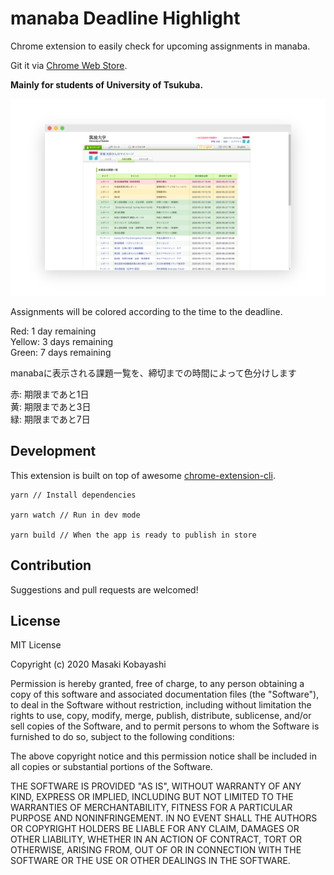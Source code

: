 # manaba Deadline Highlight

Chrome extension to easily check for upcoming assignments in manaba.

Git it via [Chrome Web Store](https://chrome.google.com/webstore/detail/manaba-deadline-highlight/fldngcbchlbfgbccilklplmhljilhfch).

**Mainly for students of University of Tsukuba.**

![Screenshot](./bin/dist/thumbnail1.png)

Assignments will be colored according to the time to the deadline.

Red: 1 day remaining  
Yellow: 3 days remaining  
Green: 7 days remaining

manabaに表示される課題一覧を、締切までの時間によって色分けします

赤: 期限まであと1日  
黄: 期限まであと3日  
緑: 期限まであと7日

## Development

This extension is built on top of awesome [chrome-extension-cli](https://github.com/dutiyesh/chrome-extension-cli).

```
yarn // Install dependencies

yarn watch // Run in dev mode

yarn build // When the app is ready to publish in store
```

## Contribution

Suggestions and pull requests are welcomed!

## License

MIT License

Copyright (c) 2020 Masaki Kobayashi

Permission is hereby granted, free of charge, to any person obtaining a copy
of this software and associated documentation files (the "Software"), to deal
in the Software without restriction, including without limitation the rights
to use, copy, modify, merge, publish, distribute, sublicense, and/or sell
copies of the Software, and to permit persons to whom the Software is
furnished to do so, subject to the following conditions:

The above copyright notice and this permission notice shall be included in all
copies or substantial portions of the Software.

THE SOFTWARE IS PROVIDED "AS IS", WITHOUT WARRANTY OF ANY KIND, EXPRESS OR
IMPLIED, INCLUDING BUT NOT LIMITED TO THE WARRANTIES OF MERCHANTABILITY,
FITNESS FOR A PARTICULAR PURPOSE AND NONINFRINGEMENT. IN NO EVENT SHALL THE
AUTHORS OR COPYRIGHT HOLDERS BE LIABLE FOR ANY CLAIM, DAMAGES OR OTHER
LIABILITY, WHETHER IN AN ACTION OF CONTRACT, TORT OR OTHERWISE, ARISING FROM,
OUT OF OR IN CONNECTION WITH THE SOFTWARE OR THE USE OR OTHER DEALINGS IN THE
SOFTWARE.
